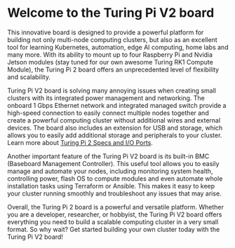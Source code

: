 <div class="flex flex-grow flex-col gap-3">
<div class="min-h-[20px] flex flex-col items-start gap-4 whitespace-pre-wrap">
<div class="markdown prose w-full break-words dark:prose-invert light">
<h1>Welcome to the Turing Pi V2 board</h1>
<p>This innovative board is designed to provide a powerful platform for building not only multi-node computing clusters, but also as an excellent tool for learning Kubernetes, automation, edge AI computing, home labs and many more. With its ability to mount up to four Raspberry Pi and Nvidia Jetson modules (stay tuned for our own awesome Turing RK1 Compute Module), the Turing Pi 2 board offers an unprecedented level of flexibility and scalability.</p>
<p>Turing Pi V2 board is solving many annoying issues when creating small clusters with its integrated power management and networking. The onboard 1 Gbps Ethernet network and integrated managed switch provide a high-speed connection to easily connect multiple nodes together and create a powerful computing cluster without additional wires and external devices. The board also includes an extension for USB and storage, which allows you to easily add additional storage and peripherals to your cluster. Learn more about <a href="https://help.turingpi.com/hc/en-us/articles/8685766680477-Specifications-and-I-O-Ports" target="_self">Turing Pi 2 Specs and I/O Ports</a>.</p>
<p>Another important feature of the Turing Pi V2 board is its built-in BMC (Baseboard Management Controller). This useful tool allows you to easily manage and automate your nodes, including monitoring system health, controlling power, flash OS to compute modules and even automate whole installation tasks using Terraform or Ansible. This makes it easy to keep your cluster running smoothly and troubleshoot any issues that may arise. </p>
<p>Overall, the Turing Pi 2 board is a powerful and versatile platform. Whether you are a developer, researcher, or hobbyist, the Turing Pi V2 board offers everything you need to build a scalable computing cluster in a very small format. So why wait? Get started building your own cluster today with the Turing Pi V2 board!</p>
</div>
</div>
</div>